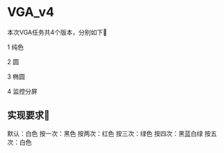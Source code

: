 # VGA_v4

本次VGA任务共4个版本，分别如下:bookmark:

1 纯色

2 圆

3 椭圆

4 监控分屏

## 实现要求:bookmark_tabs:

默认：白色
按一次：黑色
按两次：红色
按三次：绿色
按四次：黑蓝白绿
按五次：白色